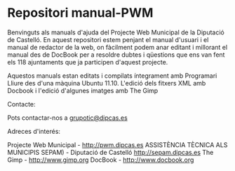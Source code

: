 Repositori manual-PWM
==============================

Benvinguts als manuals d'ajuda del Projecte Web Municipal de la Diputació de Castelló. En aquest repositori estem penjant el manual d'usuari i el manual de redactor de la web, on fàcilment podem anar editant i millorant el manual des de DocBook per a resoldre dubtes i qüestions que ens van fent els 118 ajuntaments que ja participen d'aquest projecte.

Aquestos manuals estan editats i compilats íntegrament amb Programari Lliure des d'una màquina Ubuntu 11.10. L'edició dels fitxers XML amb Docbook i l'edició d'algunes imatges amb The Gimp

Contacte:

Pots contactar-nos a grupotic@dipcas.es

Adreces d'interés:

Projecte Web Municipal - http://pwm.dipcas.es
ASSISTÈNCIA TÈCNICA ALS MUNICIPIS SEPAM) - Diputació de Castelló http://sepam.dipcas.es
The Gimp - http://www.gimp.org
DocBook - http://www.docbook.org

